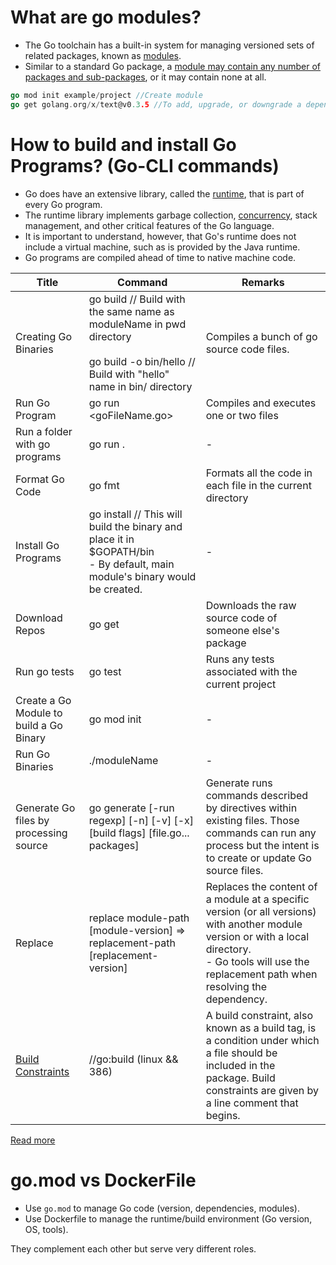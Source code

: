 # What are go modules?
- The Go toolchain has a built-in system for managing versioned sets of related packages, known as [modules](https://go.dev/doc/tutorial/create-module).
- Similar to a standard Go package, a [module may contain any number of packages and sub-packages](https://www.digitalocean.com/community/tutorials/how-to-use-go-modules), or it may contain none at all.

````go
go mod init example/project //Create module
go get golang.org/x/text@v0.3.5 //To add, upgrade, or downgrade a dependency
````

# How to build and install Go Programs? (Go-CLI commands)
- Go does have an extensive library, called the [runtime](https://pkg.go.dev/runtime), that is part of every Go program.
- The runtime library implements garbage collection, [concurrency](../ConcurrencyGoRoutines), stack management, and other critical features of the Go language.
- It is important to understand, however, that Go's runtime does not include a virtual machine, such as is provided by the Java runtime.
- Go programs are compiled ahead of time to native machine code.

| Title                                                                | Command                                                                                                                                         | Remarks                                                                                                                                                                                                      |
|----------------------------------------------------------------------|-------------------------------------------------------------------------------------------------------------------------------------------------|--------------------------------------------------------------------------------------------------------------------------------------------------------------------------------------------------------------|
| Creating Go Binaries                                                 | go build // Build with the same name as moduleName in pwd directory<br/><br/>go build -o bin/hello // Build with "hello" name in bin/ directory | Compiles a bunch of go source code files.                                                                                                                                                                    |
| Run Go Program                                                       | go run <goFileName.go>                                                                                                                          | Compiles and executes one or two files                                                                                                                                                                       |
| Run a folder with go programs                                        | go run .                                                                                                                                        | -                                                                                                                                                                                                            |
| Format Go Code                                                       | go fmt                                                                                                                                          | Formats all the code in each file in the current directory                                                                                                                                                   |                                                                                                                                                  |                                                                                                                                                                                                              |
| Install Go Programs                                                  | go install // This will build the binary and place it in $GOPATH/bin<br/>- By default, main module's binary would be created.                   | -                                                                                                                                                                                                            |
| Download Repos                                                       | go get                                                                                                                                          | Downloads the raw source code of someone else's package                                                                                                                                                      |                                                                                                                                                      |
| Run go tests                                                         | go test                                                                                                                                         | Runs any tests associated with the current project                                                                                                                                                           |                                                                                                                                                           |
| Create a Go Module to build a Go Binary                              | go mod init <moduleName>                                                                                                                        | -                                                                                                                                                                                                            |
| Run Go Binaries                                                      | ./moduleName                                                                                                                                    | -                                                                                                                                                                                                            |
| Generate Go files by processing source                               | go generate [-run regexp] [-n] [-v] [-x] [build flags] [file.go... packages]                                                                    | Generate runs commands described by directives within existing files. Those commands can run any process but the intent is to create or update Go source files.                                              |
| Replace                                                              | replace module-path [module-version] => replacement-path [replacement-version]                                                                  | Replaces the content of a module at a specific version (or all versions) with another module version or with a local directory. <br/>- Go tools will use the replacement path when resolving the dependency. |
| [Build Constraints](https://pkg.go.dev/cmd/go#hdr-Build_constraints) | //go:build (linux && 386)                                                                                                                       | A build constraint, also known as a build tag, is a condition under which a file should be included in the package. Build constraints are given by a line comment that begins.                               |

[Read more](https://www.digitalocean.com/community/tutorials/how-to-build-and-install-go-programs)

# go.mod vs DockerFile
- Use `go.mod` to manage Go code (version, dependencies, modules). 
- Use Dockerfile to manage the runtime/build environment (Go version, OS, tools).
  
They complement each other but serve very different roles.
